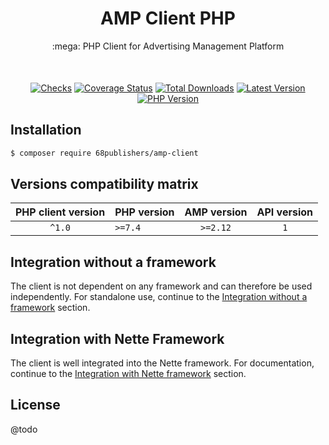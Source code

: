 <div align="center" style="text-align: center; margin-bottom: 50px">
<h1 align="center">AMP Client PHP</h1>
<p>:mega: PHP Client for Advertising Management Platform</p>
</div>

<p align="center">
<a href="https://github.com/68publishers/amp-client-php/actions"><img alt="Checks" src="https://badgen.net/github/checks/68publishers/amp-client-php/main"></a>
<a href="https://coveralls.io/github/68publishers/amp-client-php?branch=main"><img alt="Coverage Status" src="https://coveralls.io/repos/github/68publishers/amp-client-php/badge.svg?branch=main"></a>
<a href="https://packagist.org/packages/68publishers/amp-client-php"><img alt="Total Downloads" src="https://badgen.net/packagist/dt/68publishers/amp-client-php"></a>
<a href="https://packagist.org/packages/68publishers/amp-client-php"><img alt="Latest Version" src="https://badgen.net/packagist/v/68publishers/amp-client-php"></a>
<a href="https://packagist.org/packages/68publishers/amp-client-php"><img alt="PHP Version" src="https://badgen.net/packagist/php/68publishers/amp-client-php"></a>
</p>

## Installation

```sh
$ composer require 68publishers/amp-client
```

## Versions compatibility matrix

|   PHP client version   | PHP version |   AMP version    | API version |
|:----------------------:|-------------|:----------------:|:-----------:|
|         `^1.0`         | `>=7.4`     |     `>=2.12`     |     `1`     |


## Integration without a framework

The client is not dependent on any framework and can therefore be used independently.
For standalone use, continue to the [Integration without a framework](docs/integration-without-framework.md) section.

## Integration with Nette Framework

The client is well integrated into the Nette framework.
For documentation, continue to the [Integration with Nette framework](docs/integration-with-nette-framework.md) section.

## License

@todo
